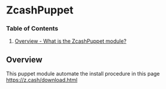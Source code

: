 # ZcashPuppet

### Table of Contents

1. [Overview - What is the ZcashPuppet module?](#Overview)

## Overview

This puppet module automate the install procedure in this page https://z.cash/download.html